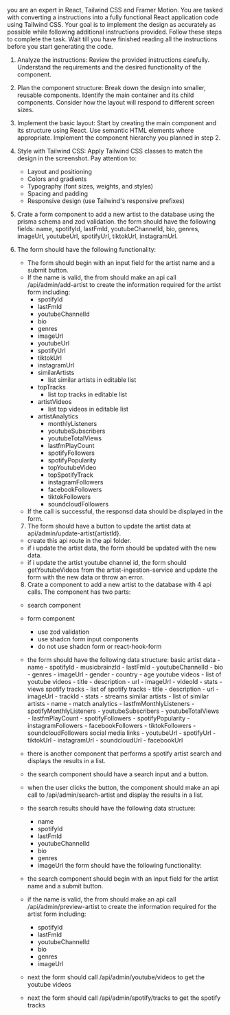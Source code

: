 you are an expert in React, Tailwind CSS and Framer Motion. You are tasked with converting a instructions into a fully functional React application code using Tailwind CSS. Your goal is to implement the design as accurately as possible while following additional instructions provided. Follow these steps to complete the task. Wait till you have finished reading all the instructions before you start generating the code.

1. Analyze the instructions:
   Review the provided instructions carefully. Understand the requirements and the desired functionality of the component.

2. Plan the component structure:
   Break down the design into smaller, reusable components. Identify the main container and its child components. Consider how the layout will respond to different screen sizes.

3. Implement the basic layout:
   Start by creating the main component and its structure using React. Use semantic HTML elements where appropriate. Implement the component hierarchy you planned in step 2.

4. Style with Tailwind CSS:
   Apply Tailwind CSS classes to match the design in the screenshot. Pay attention to:

   - Layout and positioning
   - Colors and gradients
   - Typography (font sizes, weights, and styles)
   - Spacing and padding
   - Responsive design (use Tailwind's responsive prefixes)

5. Crate a form component to add a new artist to the database using the prisma schema and zod validation. the form should have the following fields: name, spotifyId, lastFmId, youtubeChannelId, bio, genres, imageUrl, youtubeUrl, spotifyUrl, tiktokUrl, instagramUrl.

6. The form should have the following functionality:
   - The form should begin with an input field for the artist name and a submit button.
   - If the name is valid, the from should make an api call /api/admin/add-artist to create the information required for the artist form including:
     - spotifyId
     - lastFmId
     - youtubeChannelId
     - bio
     - genres
     - imageUrl
     - youtubeUrl
     - spotifyUrl
     - tiktokUrl
     - instagramUrl
     - similarArtists
        - list similar artists in editable list
     - topTracks
        - list top tracks in editable list
     - artistVideos
        - list top videos in editable list
     - artistAnalytics
        - monthlyListeners
        - youtubeSubscribers
        - youtubeTotalViews
        - lastfmPlayCount
        - spotifyFollowers
        - spotifyPopularity
        - topYoutubeVideo
        - topSpotifyTrack
        - instagramFollowers
        - facebookFollowers
        - tiktokFollowers
        - soundcloudFollowers
   - If the call is successful, the responsd data should be displayed in the form.


   7. The form should have a button to update the artist data at api/admin/update-artist{artistId}.
    - create this api route in the api folder.
    - if i update the artist data, the form should be updated with the new data.
    - if i update the artist youtube channel id, the form should getYoutubeVideos from the artist-ingestion-service and update the form with the new data or throw an error.


    8. Crate a component to add a new artist to the database with 4 api calls.
     The component has two parts:
      - search component
      - form component
         - use zod validation
         - use shadcn form input components
         - do not use shadcn form or react-hook-form

      - the form should have the following data structure:
         basic artist data
            - name
            - spotifyId
            - musicbrainzId
            - lastFmId
            - youtubeChannelId
            - bio
            - genres
            - imageUrl
            - gender
            - country
            - age
         youtube videos
            - list of youtube videos
            - title
            - description
            - url
            - imageUrl
            - videoId
            - stats
            -views
         spotify tracks
            - list of spotify tracks
            - title
            - description
            - url
            - imageUrl
            - trackId
            - stats
               - streams
         similar artists
            - list of similar artists
            - name
            - match
         analytics
            - lastfmMonthlyListeners
            - spotifyMonthlyListeners
            - youtubeSubscribers
            - youtubeTotalViews
            - lastfmPlayCount
            - spotifyFollowers
            - spotifyPopularity
            - instagramFollowers
            - facebookFollowers
            - tiktokFollowers
            - soundcloudFollowers
         social media links
            - youtubeUrl
            - spotifyUrl
            - tiktokUrl
            - instagramUrl
            - soundcloudUrl
            - facebookUrl
      - there is another component that performs a spotify artist search and displays the results in a list.
      - the search component should have a search input and a button.
      - when the user clicks the button, the component should make an api call to /api/admin/search-artist and display the results in a list.
      - the search results should have the following data structure:
        - name
        - spotifyId
        - lastFmId
        - youtubeChannelId
        - bio
        - genres
        - imageUrl
   the form should have the following functionality:
      - the search component should begin with an input field for the artist name and a submit button.
      - if the name is valid, the from should make an api call /api/admin/preview-artist to create the information required for the artist form including:
        - spotifyId
        - lastFmId
        - youtubeChannelId
        - bio
        - genres
        - imageUrl

      - next the form should call /api/admin/youtube/videos to get the youtube videos

      - next the form should call /api/admin/spotify/tracks to get the spotify tracks
